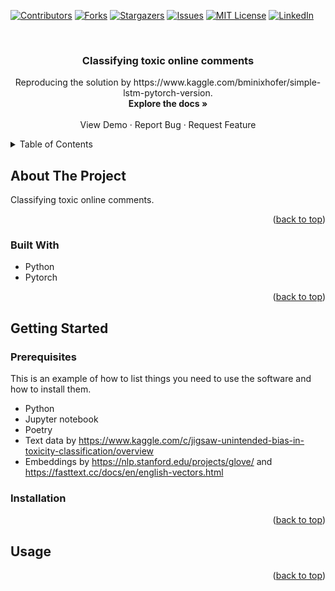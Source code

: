 <div id="top"></div>

[![Contributors][contributors-shield]][contributors-url]
[![Forks][forks-shield]][forks-url]
[![Stargazers][stars-shield]][stars-url]
[![Issues][issues-shield]][issues-url]
[![MIT License][license-shield]][license-url]
[![LinkedIn][linkedin-shield]][linkedin-url]



<!-- PROJECT LOGO -->
<br />
<div align="center">
<h3 align="center">Classifying toxic online comments</h3>

  <p align="center">
    Reproducing the solution by https://www.kaggle.com/bminixhofer/simple-lstm-pytorch-version.
    <br />
    <strong>Explore the docs »</strong>
    <br />
    <br />
    View Demo
    ·
    Report Bug
    ·
    Request Feature
  </p>
</div>



<!-- TABLE OF CONTENTS -->
<details>
  <summary>Table of Contents</summary>
  <ol>
    <li>
      <a href="#about-the-project">About The Project</a>
      <ul>
        <li><a href="#built-with">Built With</a></li>
      </ul>
    </li>
    <li>
      <a href="#getting-started">Getting Started</a>
      <ul>
        <li><a href="#prerequisites">Prerequisites</a></li>
        <li><a href="#installation">Installation</a></li>
      </ul>
    </li>
    <li><a href="#usage">Usage</a></li>
    <li><a href="#roadmap">Roadmap</a></li>
    <li><a href="#contributing">Contributing</a></li>
    <li><a href="#license">License</a></li>
    <li><a href="#contact">Contact</a></li>
    <li><a href="#acknowledgments">Acknowledgments</a></li>
  </ol>
</details>



<!-- ABOUT THE PROJECT -->
## About The Project

Classifying toxic online comments.

<p align="right">(<a href="#top">back to top</a>)</p>



### Built With

* Python
* Pytorch

<p align="right">(<a href="#top">back to top</a>)</p>



<!-- GETTING STARTED -->
## Getting Started


### Prerequisites

This is an example of how to list things you need to use the software and how to install them.
* Python
* Jupyter notebook
* Poetry
* Text data by https://www.kaggle.com/c/jigsaw-unintended-bias-in-toxicity-classification/overview
* Embeddings by https://nlp.stanford.edu/projects/glove/ and https://fasttext.cc/docs/en/english-vectors.html

### Installation


<p align="right">(<a href="#top">back to top</a>)</p>



<!-- USAGE EXAMPLES -->
## Usage


<p align="right">(<a href="#top">back to top</a>)</p>



<!-- ROADMAP
## Roadmap

- [] Feature 1
- [] Feature 2
- [] Feature 3
    - [] Nested Feature

See the [open issues](https://github.com/KonstantinaLazaridou/toxic-comments-bias-kaggle/issues) for a full list of proposed features (and known issues).

<p align="right">(<a href="#top">back to top</a>)</p>
 -->



<!-- CONTRIBUTING
## Contributing

Contributions are what make the open source community such an amazing place to learn, inspire, and create. Any contributions you make are **greatly appreciated**.

If you have a suggestion that would make this better, please fork the repo and create a pull request. You can also simply open an issue with the tag "enhancement".
Don't forget to give the project a star! Thanks again!

1. Fork the Project
2. Create your Feature Branch (`git checkout -b feature/AmazingFeature`)
3. Commit your Changes (`git commit -m 'Add some AmazingFeature'`)
4. Push to the Branch (`git push origin feature/AmazingFeature`)
5. Open a Pull Request
 -->



<!-- LICENSE
## License

Distributed under the MIT License. See `LICENSE.txt` for more information.

<p align="right">(<a href="#top">back to top</a>)</p>
 -->



<!-- CONTACT
## Contact

Your Name - [@twitter_handle](https://twitter.com/twitter_handle) - email@email_client.com

Project Link: [https://github.com/github_username/repo_name](https://github.com/github_username/repo_name)

 -->



<!-- ACKNOWLEDGMENTS
## Acknowledgments

* []()
* []()
* []()

 -->



<!-- MARKDOWN LINKS & IMAGES -->
<!-- https://www.markdownguide.org/basic-syntax/#reference-style-links -->
[contributors-shield]: https://img.shields.io/github/contributors/github_username/repo_name.svg?style=for-the-badge
[contributors-url]: https://github.com/KonstantinaLazaridou/toxic-comments-bias-kaggle/graphs/contributors
[forks-shield]: https://img.shields.io/github/forks/github_username/repo_name.svg?style=for-the-badge
[forks-url]: https://github.com/github_username/repo_name/network/members
[stars-shield]: https://img.shields.io/github/stars/github_username/repo_name.svg?style=for-the-badge
[stars-url]: https://github.com/github_username/repo_name/stargazers
[issues-shield]: https://img.shields.io/github/issues/github_username/repo_name.svg?style=for-the-badge
[issues-url]: https://github.com/github_username/repo_name/issues
[license-shield]: https://img.shields.io/github/license/github_username/repo_name.svg?style=for-the-badge
[license-url]: https://github.com/github_username/repo_name/blob/master/LICENSE.txt
[linkedin-shield]: https://img.shields.io/badge/-LinkedIn-black.svg?style=for-the-badge&logo=linkedin&colorB=555
[linkedin-url]: https://linkedin.com/in/linkedin_username
[product-screenshot]: images/screenshot.png

